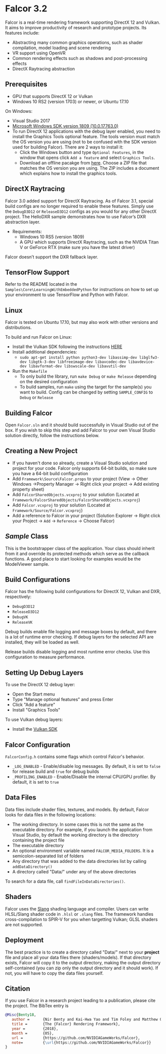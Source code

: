 Falcor 3.2
=================

Falcor is a real-time rendering framework supporting DirectX 12 and Vulkan. It aims to improve productivity of research and prototype projects.
Its features include:
* Abstracting many common graphics operations, such as shader compilation, model loading and scene rendering
* VR support using OpenVR
* Common rendering effects such as shadows and post-processing effects
* DirectX Raytracing abstraction 

Prerequisites
------------------------
- GPU that supports DirectX 12 or Vulkan
- Windows 10 RS2 (version 1703) or newer, or Ubuntu 17.10

On Windows:
- Visual Studio 2017
- [Microsoft Windows SDK version 1809 (10.0.17763.0)](https://developer.microsoft.com/en-us/windows/downloads/sdk-archive)
- To run DirectX 12 applications with the debug layer enabled, you need to install the Graphics Tools optional feature. The tools version must match the OS version you are using (not to be confused with the SDK version used for building Falcor). There are 2 ways to install it:
    - Click the Windows button and type `Optional Features`, in the window that opens click `Add a feature` and select `Graphics Tools`.
    - Download an offline pacakge from [here](https://docs.microsoft.com/en-us/windows-hardware/test/hlk/windows-hardware-lab-kit#supplemental-content-for-graphics-media-and-mean-time-between-failures-mtbf-tests). Choose a ZIP file that matches the OS version you are using. The ZIP includes a document which explains how to install the graphics tools.

DirectX Raytracing 
-------------------------
Falcor 3.0 added support for DirectX Raytracing. As of Falcor 3.1, special build configs are no longer required to enable these features. Simply use the `DebugD3D12` or `ReleaseD3D12` configs as you would for any other DirectX project.
The HelloDXR sample demonstrates how to use Falcor’s DXR abstraction layer.

- Requirements:
    - Windows 10 RS5 (version 1809)
    - A GPU which supports DirectX Raytracing, such as the NVIDIA Titan V or GeForce RTX (make sure you have the latest driver)

Falcor doesn’t support the DXR fallback layer.

TensorFlow Support
--------------
Refer to the README located in the `Samples\Core\LearningWithEmbeddedPython` for instructions on how to set up your environment to use TensorFlow and Python with Falcor.

Linux
--------------
Falcor is tested on Ubuntu 17.10, but may also work with other versions and distributions.

To build and run Falcor on Linux:
- Install the Vulkan SDK following the instructions [HERE](https://vulkan.lunarg.com/doc/view/latest/linux/getting_started.html)
- Install additional dependencies:
    - `sudo apt-get install python python3-dev libassimp-dev libglfw3-dev libgtk-3-dev libfreeimage-dev libavcodec-dev libavdevice-dev libavformat-dev libswscale-dev libavutil-dev`
- Run the `Makefile`
    - To only build the library, run `make Debug` or `make Release` depending on the desired configuration
    - To build samples, run `make` using the target for the sample(s) you want to build. Config can be changed by setting `SAMPLE_CONFIG` to `Debug` or `Release`

Building Falcor
---------------
Open `Falcor.sln` and it should build successfully in Visual Studio out of the box. If you wish to skip this step and add Falcor to your own Visual Studio solution directly,
follow the instructions below.

Creating a New Project
------------------------
- If you haven't done so already, create a Visual Studio solution and project for your code. Falcor only supports 64-bit builds, so make sure you have a 64-bit build configuration
- Add `Framework\Source\Falcor.props` to your project (View -> Other Windows ->Property Manager -> Right click your project -> Add existing property sheet)
- Add `FalcorSharedObjects.vcxproj` to your solution (Located at `Framework/FalcorSharedObjects/FalcorSharedObjects.vcxproj`)
- Add `Falcor.vcxproj` to your solution (Located at `Framework/Source/Falcor.vcxproj`)
- Add a reference to Falcor in your project (Solution Explorer -> Right click your Project -> `Add` -> `Reference` -> Choose Falcor)

*Sample* Class
-------------------
This is the bootstrapper class of the application. Your class should inherit from it and override its protected methods which serve as the callback functions.
A good place to start looking for examples would be the ModelViewer sample.

Build Configurations
--------------------
Falcor has the following build configurations for DirectX 12, Vulkan and DXR, respectively:
- `DebugD3D12`
- `ReleaseD3D12`
- `DebugVK`
- `ReleaseVK`

Debug builds enable file logging and message boxes by default, and there is a lot of runtime error checking. If debug layers for the selected API are installed, they will be loaded as well.

Release builds disable logging and most runtime error checks. Use this configuration to measure performance.

Setting Up Debug Layers
------------------------
To use the DirectX 12 debug layer:
- Open the Start menu
- Type "Manage optional features" and press Enter
- Click "Add a feature"
- Install "Graphics Tools"

To use Vulkan debug layers:
- Install the [Vulkan SDK](https://vulkan.lunarg.com/sdk/home)

Falcor Configuration
--------------------
`FalcorConfig.h` contains some flags which control Falcor's behavior.
- `_LOG_ENABLED` - Enable/disable log messages. By default, it is set to `false` for release build and `true` for debug builds
- `_PROFILING_ENABLED` - Enable/Disable the internal CPU/GPU profiler. By default, it is set to `true`

Data Files
--------------------
Data files include shader files, textures, and models.
By default, Falcor looks for data files in the following locations:
- The working directory. In some cases this is not the same as the executable directory. For example, if you launch the application from Visual Studio, by default the working directory is the directory containing the project file
- The executable directory
- An optional environment variable named `FALCOR_MEDIA_FOLDERS`. It is a semicolon-separated list of folders
- Any directory that was added to the data directories list by calling `addDataDirectory()`
- A directory called "Data/" under any of the above directories

To search for a data file, call `findFileInDataDirectories()`.

Shaders
-------

Falcor uses the [Slang](https://github.com/shader-slang/slang) shading language and compiler.
Users can write HLSL/Slang shader code in `.hlsl` or `.slang` files.
The framework handles cross-compilation to SPIR-V for you when targetting Vulkan; GLSL shaders are not supported.

Deployment
----------
The best practice is to create a directory called "Data/" next to your **project** file and place all your data files there (shaders/models).  If that directory exists, Falcor will copy it to the output directory, making the output directory self-contained (you can zip only the output directory and it should work).  If not, you will have to copy the data files yourself.

Citation
--------
If you use Falcor in a research project leading to a publication, please cite the project.
The BibTex entry is

```bibtex
@Misc{Benty18,  
   author =      {Nir Benty and Kai-Hwa Yao and Tim Foley and Matthew Oakes and Conor Lavelle and Chris Wyman},  
   title =       {The {Falcor} Rendering Framework},  
   year =        {2018},  
   month =       {05},  
   url =         {https://github.com/NVIDIAGameWorks/Falcor},  
   note=         {\url{https://github.com/NVIDIAGameWorks/Falcor}}  
}
```

